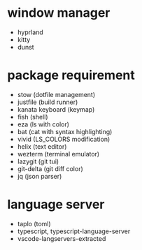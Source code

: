 # window manager
- hyprland
- kitty
- dunst


# package requirement
- stow (dotfile management)
- justfile (build runner)
- kanata keyboard (keymap)
- fish (shell)
- eza (ls with color)
- bat (cat with syntax highlighting)
- vivid  (LS_COLORS modification)
- helix (text editor)
- wezterm (terminal emulator)
- lazygit (git tui)
- git-delta (git diff color)
- jq (json parser)

# language server
- taplo (toml)
- typescript, typescript-language-server
- vscode-langservers-extracted

